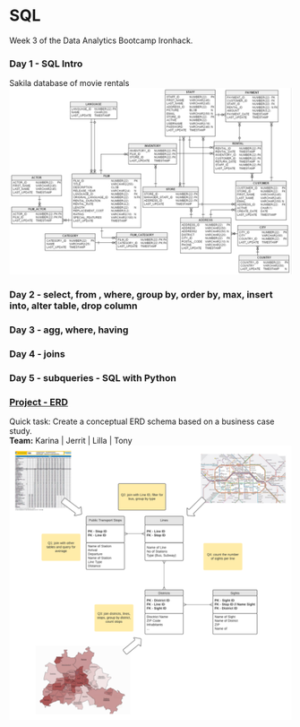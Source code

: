 # SQL
Week 3 of the Data Analytics Bootcamp Ironhack.

### Day 1 - SQL Intro
Sakila database of movie rentals
![Sakila DBschema](images/sakila_diagram.png)

### Day 2 - select, from , where, group by, order by, max, insert into, alter table, drop column

### Day 3 - agg, where, having

### Day 4 - joins

### Day 5 - subqueries - SQL with Python

### [Project - ERD](https://github.com/KC2016/SQL-queries/tree/main/Ironhack/labs/project_ERD)
Quick task: Create a conceptual ERD schema based on a business case study.</br>
**Team:** Karina | Jerrit | Lilla | Tony
![project_EDR](labs/project_ERD/ERD_project.png)

